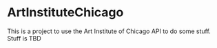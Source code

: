 # ArtInstituteChicago

This is a project to use the Art Institute of Chicago API to do some stuff.  Stuff is TBD
